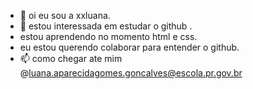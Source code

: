 - 👋 oi eu sou a xxluana. 
- 👀 estou interessada em estudar o github .
- estou aprendendo no momento html e css.
- eu estou querendo colaborar para entender o github.
- 📫 como chegar ate mim @luana.aparecidagomes.goncalves@escola.pr.gov.br
